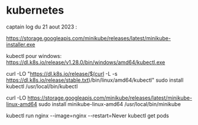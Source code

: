 # kubernetes

captain log du 21 aout 2023 :

https://storage.googleapis.com/minikube/releases/latest/minikube-installer.exe

kubectl pour windows: https://dl.k8s.io/release/v1.28.0/bin/windows/amd64/kubectl.exe


curl -LO "https://dl.k8s.io/release/$(curl -L -s https://dl.k8s.io/release/stable.txt)/bin/linux/amd64/kubectl"
sudo install kubectl /usr/local/bin/kubectl

curl -LO https://storage.googleapis.com/minikube/releases/latest/minikube-linux-amd64
sudo install minikube-linux-amd64 /usr/local/bin/minikube

kubectl run nginx --image=nginx --restart=Never
kubectl get pods
